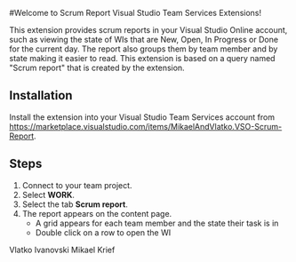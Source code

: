 #Welcome to Scrum Report Visual Studio Team Services Extensions!

This extension provides scrum reports in your Visual Studio Online account, such as viewing the state of WIs that are New, Open, In Progress or Done for the current day. The report also groups them by team member and by state making it easier to read.
This extension is based on a query named "Scrum report" that is created by the extension.

## Installation ##
Install the extension into your Visual Studio Team Services account from https://marketplace.visualstudio.com/items/MikaelAndVlatko.VSO-Scrum-Report.

## Steps ##

1. Connect to your team project.
1. Select **WORK**.
1. Select the tab **Scrum report**.
1. The report appears on the content page.
	- A grid appears for each team member and the state their task is in
	- Double click on a row to open the WI



Vlatko Ivanovski
Mikael Krief
